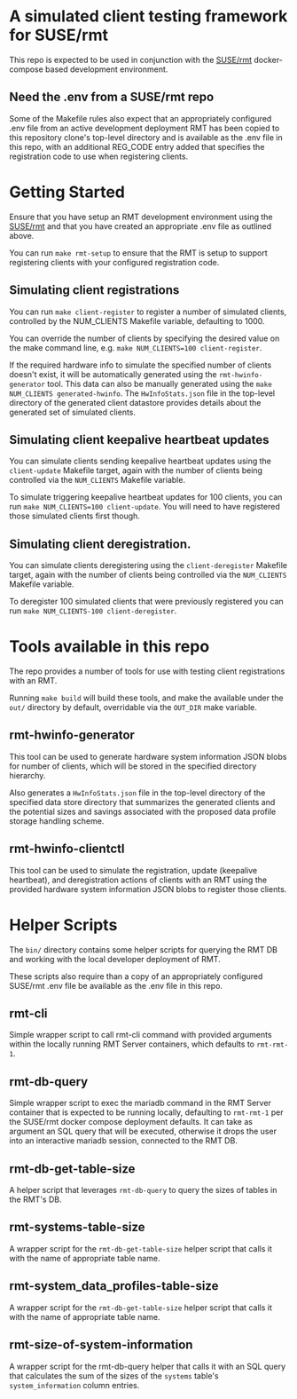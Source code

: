 # A simulated client testing framework for SUSE/rmt

This repo is expected to be used in conjunction with the
[SUSE/rmt](github.com/SUSE/rmt) docker-compose based development
environment.

## Need the .env from a SUSE/rmt repo

Some of the Makefile rules also expect that an appropriately configured
.env file from an active development deployment RMT has been copied to
this repository clone's top-level directory and is available as the
.env file in this repo, with an additional REG_CODE entry added that
specifies the registration code to use when registering clients.

# Getting Started

Ensure that you have setup an RMT development environment using the
[SUSE/rmt](github.com/SUSE/rmt) and that you have created an appropriate
.env file as outlined above.

You can run `make rmt-setup` to ensure that the RMT is setup to support
registering clients with your configured registration code.

## Simulating client registrations

You can run `make client-register` to register a number of simulated
clients, controlled by the NUM_CLIENTS Makefile variable, defaulting
to 1000.

You can override the number of clients by specifying the desired value
on the make command line, e.g. `make NUM_CLIENTS=100 client-register`.

If the required hardware info to simulate the specified number of
clients doesn't exist, it will be automatically generated using the
`rmt-hwinfo-generator` tool. This data can also be manually generated
using the `make NUM_CLIENTS generated-hwinfo`. The `HwInfoStats.json`
file in the top-level directory of the generated client datastore
provides details about the generated set of simulated clients.

## Simulating client keepalive heartbeat updates

You can simulate clients sending keepalive heartbeat updates using 
the `client-update` Makefile target, again with the number of clients
being controlled via the `NUM_CLIENTS` Makefile variable.

To simulate triggering keepalive heartbeat updates for 100 clients,
you can run `make NUM_CLIENTS=100 client-update`. You will need to
have registered those simulated clients first though.

## Simulating client deregistration.

You can simulate clients deregistering using the `client-deregister`
Makefile target, again with the number of clients being controlled
via the `NUM_CLIENTS` Makefile variable.

To deregister 100 simulated clients that were previously registered
you can run `make NUM_CLIENTS-100 client-deregister`.

# Tools available in this repo

The repo provides a number of tools for use with testing client
registrations with an RMT.

Running `make build` will build these tools, and make the available
under the `out/` directory by default, overridable via the `OUT_DIR`
make variable.

## rmt-hwinfo-generator

This tool can be used to generate hardware system information JSON
blobs for number of clients, which will be stored in the specified
directory hierarchy.

Also generates a `HwInfoStats.json` file in the top-level directory of
the specified data store directory that summarizes the generated clients
and the potential sizes and savings associated with the proposed data
profile storage handling scheme.

## rmt-hwinfo-clientctl

This tool can be used to simulate the registration, update (keepalive
heartbeat), and deregistration actions of clients with an RMT using the
provided hardware system information JSON blobs to register those clients.

# Helper Scripts

The `bin/` directory contains some helper scripts for querying the
RMT DB and working with the local developer deployment of RMT.

These scripts also require than a copy of an appropriately configured
SUSE/rmt .env file be available as the .env file in this repo.

## rmt-cli

Simple wrapper script to call rmt-cli command with provided arguments
within the locally running RMT Server containers, which defaults to
`rmt-rmt-1`.

## rmt-db-query

Simple wrapper script to exec the mariadb command in the RMT Server
container that is expected to be running locally, defaulting to
`rmt-rmt-1` per the SUSE/rmt docker compose deployment defaults.
It can take as argument an SQL query that will be executed, otherwise
it drops the user into an interactive mariadb session, connected to
the RMT DB.

## rmt-db-get-table-size

A helper script that leverages `rmt-db-query` to query the sizes of
tables in the RMT's DB.

## rmt-systems-table-size

A wrapper script for the `rmt-db-get-table-size` helper script that
calls it with the name of appropriate table name.

## rmt-system_data_profiles-table-size

A wrapper script for the `rmt-db-get-table-size` helper script that
calls it with the name of appropriate table name.

## rmt-size-of-system-information

A wrapper script for the rmt-db-query helper that calls it with an
SQL query that calculates the sum of the sizes of the `systems`
table's `system_information` column entries.
